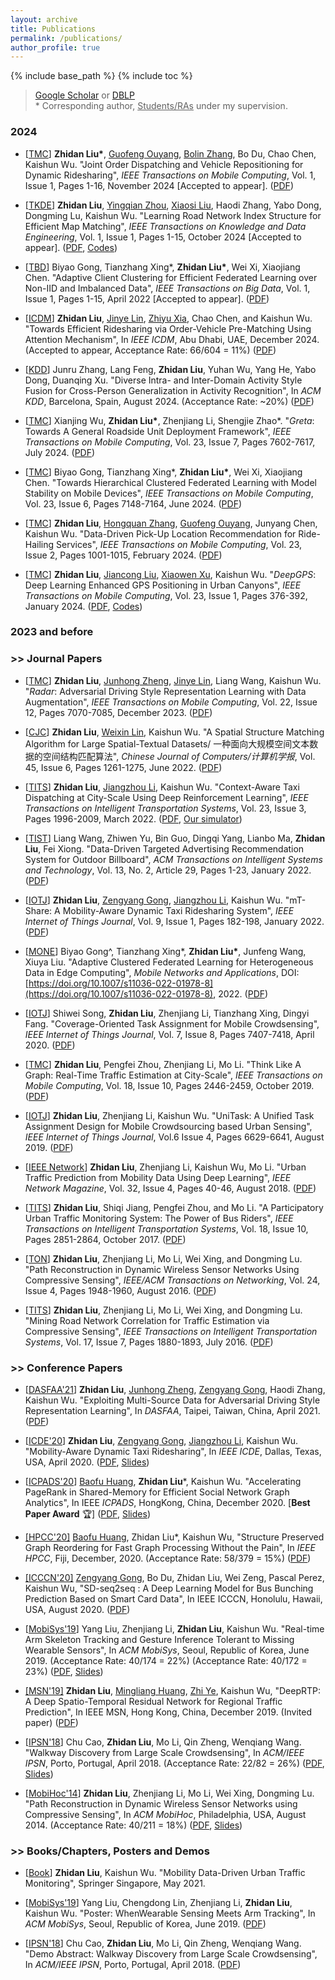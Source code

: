 ```yaml
---
layout: archive
title: Publications
permalink: /publications/
author_profile: true
---
```


{% include base_path %}
{% include toc %}

> [Google Scholar](https://scholar.google.com/citations?user=wCzfY2QAAAAJ&hl=en) or [DBLP](https://dblp.org/pid/124/2048.html) <br> \* Corresponding author, <u>Students/RAs</u> under my supervision.  


### 2024

* [[TMC](https://ieeexplore.ieee.org/xpl/RecentIssue.jsp?punumber=7755)] <b>Zhidan Liu\*</b>, <u>Guofeng Ouyang</u>, <u>Bolin Zhang</u>, Bo Du, Chao Chen, Kaishun Wu. "Joint Order Dispatching and Vehicle Repositioning for Dynamic Ridesharing", _IEEE Transactions on Mobile Computing_, Vol. 1, Issue 1, Pages 1-16, November 2024 [Accepted to appear]. ([PDF](/files/2024-TMC-JODR.pdf))

* [[TKDE](https://ieeexplore.ieee.org/xpl/RecentIssue.jsp?punumber=69)] <b>Zhidan Liu</b>, <u>Yingqian Zhou</u>, <u>Xiaosi Liu</u>, Haodi Zhang, Yabo Dong, Dongming Lu, Kaishun Wu. "Learning Road Network Index Structure for Efficient Map Matching", _IEEE Transactions on Knowledge and Data Engineering_, Vol. 1, Issue 1, Pages 1-15, October 2024 [Accepted to appear]. ([PDF](/files/2024-TKDE-LiMM.pdf), [Codes](https://github.com/BDUC-MobiX/LiMM))

* [[TBD](https://ieeexplore.ieee.org/xpl/RecentIssue.jsp?punumber=6687317)] Biyao Gong, Tianzhang Xing*, <b>Zhidan Liu*</b>, Wei Xi, Xiaojiang Chen. "Adaptive Client Clustering for Efficient Federated Learning over Non-IID and Imbalanced Data", _IEEE Transactions on Big Data_, Vol. 1, Issue 1, Pages 1-15, April 2022 [Accepted to appear]. ([PDF](/files/2022-TBD-AutoCFL.pdf))

* [[ICDM](https://icdm2024.org/)] <b>Zhidan Liu</b>, <u>Jinye Lin</u>, <u>Zhiyu Xia</u>, Chao Chen, and Kaishun Wu. "Towards Efficient Ridesharing via Order-Vehicle Pre-Matching Using Attention Mechanism", In _IEEE ICDM_, Abu Dhabi, UAE, December 2024. (Accepted to appear, Acceptance Rate: 66/604 = 11%) ([PDF](/files/2024-ICDM-PreMR.pdf))

* [[KDD](https://kdd2024.kdd.org/)] Junru Zhang, Lang Feng, <b>Zhidan Liu</b>, Yuhan Wu, Yang He, Yabo Dong, Duanqing Xu. "Diverse Intra- and Inter-Domain Activity Style Fusion for Cross-Person Generalization in Activity Recognition", In _ACM KDD_, Barcelona, Spain, August 2024. (Acceptance Rate: ~20%) ([PDF](/files/2024-KDD-DI2SDiff.pdf))

* [[TMC](https://ieeexplore.ieee.org/xpl/RecentIssue.jsp?punumber=7755)] Xianjing Wu, <b>Zhidan Liu\*</b>, Zhenjiang Li, Shengjie Zhao\*. "_Greta_: Towards A General Roadside Unit Deployment Framework", _IEEE Transactions on Mobile Computing_,  Vol. 23, Issue 7, Pages 7602-7617, July 2024. ([PDF](/files/2024-TMC-Greta.pdf))

* [[TMC](https://ieeexplore.ieee.org/xpl/RecentIssue.jsp?punumber=7755)] Biyao Gong, Tianzhang Xing*, <b>Zhidan Liu*</b>, Wei Xi, Xiaojiang Chen. "Towards Hierarchical Clustered Federated Learning with Model Stability on Mobile Devices", _IEEE Transactions on Mobile Computing_, Vol. 23, Issue 6, Pages 7148-7164, June 2024. ([PDF](/files/2024-TMC-HiCFL.pdf))

* [[TMC](https://ieeexplore.ieee.org/xpl/RecentIssue.jsp?punumber=7755)] <b>Zhidan Liu</b>, <u>Hongquan Zhang</u>, <u>Guofeng Ouyang</u>, Junyang Chen, Kaishun Wu. "Data-Driven Pick-Up Location Recommendation for Ride-Hailing Services", _IEEE Transactions on Mobile Computing_, Vol. 23, Issue 2, Pages 1001-1015, February 2024. ([PDF](/files/2024-TMC-MPLRec.pdf))

* [[TMC](https://ieeexplore.ieee.org/xpl/RecentIssue.jsp?punumber=7755)] <b>Zhidan Liu</b>, <u>Jiancong Liu</u>, <u>Xiaowen Xu</u>, Kaishun Wu. "_DeepGPS_: Deep Learning Enhanced GPS Positioning in Urban Canyons", _IEEE Transactions on Mobile Computing_, Vol. 23, Issue 1, Pages 376-392, January 2024. ([PDF](/files/2024-TMC-DeepGPS.pdf), [Codes](https://github.com/bducgroup/DeepGPS))


### 2023 and before

### >> Journal Papers

* [[TMC](https://ieeexplore.ieee.org/xpl/RecentIssue.jsp?punumber=7755)] <b>Zhidan Liu</b>, <u>Junhong Zheng</u>, <u>Jinye Lin</u>, Liang Wang, Kaishun Wu. "_Radar_: Adversarial Driving Style Representation Learning with Data Augmentation", _IEEE Transactions on Mobile Computing_, Vol. 22, Issue 12, Pages 7070-7085, December 2023. ([PDF](/files/2023-TMC-Radar.pdf))

* [[CJC](http://cjc.ict.ac.cn/)] <b>Zhidan Liu</b>, <u>Weixin Lin</u>, Kaishun Wu. "A Spatial Structure Matching Algorithm for Large Spatial-Textual Datasets/ 一种面向大规模空间文本数据的空间结构匹配算法", _Chinese Journal of Computers/计算机学报_,  Vol. 45, Issue 6, Pages 1261-1275, June 2022. ([PDF](/files/2022-CJC-SSM.pdf))

* [[TITS](http://ieeexplore.ieee.org/xpl/RecentIssue.jsp?punumber=6979)] <b>Zhidan Liu</b>, <u>Jiangzhou Li</u>, Kaishun Wu. "Context-Aware Taxi Dispatching at City-Scale Using Deep Reinforcement Learning", _IEEE Transactions on Intelligent Transportation Systems_, Vol. 23, Issue 3, Pages 1996-2009, March 2022. ([PDF](/files/2022-TITS-COX.pdf), [Our simulator](https://github.com/szlhl1040/Simulator))

* [[TIST](https://dl.acm.org/journal/tist)] Liang Wang, Zhiwen Yu, Bin Guo, Dingqi Yang, Lianbo Ma, <b>Zhidan Liu</b>, Fei Xiong. "Data-Driven Targeted Advertising Recommendation System for Outdoor Billboard", _ACM Transactions on Intelligent Systems and Technology_, Vol. 13, No. 2, Article 29, Pages 1-23, January 2022. ([PDF](/files/2022-TIST-advertisingRecSys.pdf))

* [[IOTJ](http://ieee-iotj.org/)] <b>Zhidan Liu</b>, <u>Zengyang Gong</u>, <u>Jiangzhou Li</u>, Kaishun Wu. "mT-Share: A Mobility-Aware Dynamic Taxi Ridesharing System", _IEEE Internet of Things Journal_, Vol. 9, Issue 1, Pages 182-198, January 2022. ([PDF](/files/2022-JIOT-mTShare.pdf))

* [[MONE](https://www.springer.com/journal/11036)] Biyao Gong^, Tianzhang Xing*, <b>Zhidan Liu*</b>, Junfeng Wang, Xiuya Liu. "Adaptive Clustered Federated Learning for Heterogeneous Data in Edge Computing", _Mobile Networks and Applications_, DOI:[https://doi.org/10.1007/s11036-022-01978-8](https://doi.org/10.1007/s11036-022-01978-8), 2022. ([PDF](/files/2022-MONE-AdaCFL.pdf))

* [[IOTJ](http://ieee-iotj.org/)] Shiwei Song, <b>Zhidan Liu</b>, Zhenjiang Li, Tianzhang Xing, Dingyi Fang. "Coverage-Oriented Task Assignment for Mobile Crowdsensing", _IEEE Internet of Things Journal_, Vol. 7, Issue 8, Pages 7407-7418, April 2020. ([PDF](/files/2020-JIOT-cTaskMat.pdf))

* [[TMC](https://www.computer.org/web/tmc)] <b>Zhidan Liu</b>, Pengfei Zhou, Zhenjiang Li, Mo Li. "Think Like A Graph: Real-Time Traffic Estimation at City-Scale", _IEEE Transactions on Mobile Computing_, Vol. 18, Issue 10, Pages 2446-2459, October 2019. ([PDF](/files/2019-TMC-GPTE.pdf))

* [[IOTJ](http://ieee-iotj.org/)] <b>Zhidan Liu</b>, Zhenjiang Li, Kaishun Wu. "UniTask: A Unified Task Assignment Design for Mobile Crowdsourcing based Urban Sensing", _IEEE Internet of Things Journal_, Vol.6 Issue 4, Pages 6629-6641, August 2019. ([PDF](/files/2019-JIOT-UniTask.pdf))

* [[IEEE Network](http://ieeexplore.ieee.org/xpl/RecentIssue.jsp?punumber=65)] <b>Zhidan Liu</b>, Zhenjiang Li, Kaishun Wu, Mo Li. "Urban Traffic Prediction from Mobility Data Using Deep Learning", _IEEE Network Magazine_, Vol. 32, Issue 4, Pages 40-46, August 2018. ([PDF](/files/2018-IEEENet-Deeptraffic.pdf))

* [[TITS](http://ieeexplore.ieee.org/xpl/RecentIssue.jsp?punumber=6979)] <b>Zhidan Liu</b>, Shiqi Jiang, Pengfei Zhou, and Mo Li. "A Participatory Urban Traffic Monitoring System: The Power of Bus Riders", _IEEE Transactions on Intelligent Transportation Systems_, Vol. 18, Issue 10, Pages 2851-2864, October 2017. ([PDF](/files/2017-TITS-Bus.pdf))

* [[TON](http://www.ifp.illinois.edu/ton/)] <b>Zhidan Liu</b>, Zhenjiang Li, Mo Li, Wei Xing, and Dongming Lu. "Path Reconstruction in Dynamic Wireless Sensor Networks Using Compressive Sensing", _IEEE/ACM Transactions on Networking_, Vol. 24, Issue 4, Pages 1948-1960, August 2016. ([PDF](/files/2016-TON-CSpath.pdf))

* [[TITS](http://ieeexplore.ieee.org/xpl/RecentIssue.jsp?punumber=6979)] <b>Zhidan Liu</b>, Zhenjiang Li, Mo Li, Wei Xing, and Dongming Lu. "Mining Road Network Correlation for Traffic Estimation via Compressive Sensing", _IEEE Transactions on Intelligent Transportation Systems_, Vol. 17, Issue 7, Pages 1880-1893, July 2016. ([PDF](/files/2016-TITS-CStraffic.pdf))

### >> Conference Papers

* [[DASFAA'21](http://dm.iis.sinica.edu.tw/DASFAA2021/index.html)] <b>Zhidan Liu</b>, <u>Junhong Zheng</u>, <u>Zengyang Gong</u>, Haodi Zhang, Kaishun Wu. "Exploiting Multi-Source Data for Adversarial Driving Style Representation Learning", In _DASFAA_, Taipei, Taiwan, China, April 2021. ([PDF](/files/2021-DASFAA-Radar.pdf))

* [[ICDE'20](https://www.utdallas.edu/icde/)] <b>Zhidan Liu</b>, <u>Zengyang Gong</u>, <u>Jiangzhou Li</u>, Kaishun Wu. "Mobility-Aware Dynamic Taxi Ridesharing", In _IEEE ICDE_, Dallas, Texas, USA, April 2020. ([PDF](/files/2020-ICDE-mTShare.pdf), [Slides](/files/2020-ICDE-mTShare-Slides.pptx))

* [[ICPADS'20](https://icpads2020.comp.polyu.edu.hk/)] <u>Baofu Huang</u>, <b>Zhidan Liu</b>*, Kaishun Wu. "Accelerating PageRank in Shared-Memory for Efficient Social Network Graph Analytics", In IEEE _ICPADS_, HongKong, China, December 2020. [**Best Paper Award** 🏆]  ([PDF](/files/2020-ICPADS-APPR.pdf), [Slides](/files/2020-ICPADS-APPR-Slides.pdf))

* [[HPCC'20]](https://www.ieee-hpcc.org/2020) <u>Baofu Huang</u>, Zhidan Liu*, Kaishun Wu, "Structure Preserved Graph Reordering for Fast Graph Processing Without the Pain", In _IEEE HPCC_, Fiji, December, 2020. (Acceptance Rate: 58/379 = 15%) ([PDF](/files/2020-HPCC-Sorder.pdf))

* [[ICCCN'20]](https://ieeexplore.ieee.org/xpl/conhome/9205796/proceeding) <u>Zengyang Gong</u>, Bo Du, Zhidan Liu, Wei Zeng, Pascal Perez, Kaishun Wu, "SD-seq2seq : A Deep Learning Model for Bus Bunching Prediction Based on Smart Card Data", In IEEE ICCCN, Honolulu, Hawaii, USA, August 2020. ([PDF](/files/2020-ICCCN-SD.pdf))

* [[MobiSys'19](https://www.sigmobile.org/mobisys/2019)] Yang Liu, Zhenjiang Li, <b>Zhidan Liu</b>, Kaishun Wu. "Real-time Arm Skeleton Tracking and Gesture Inference Tolerant to Missing Wearable Sensors", In _ACM MobiSys_, Seoul, Republic of Korea, June 2019. (Acceptance Rate: 40/174 = 22%) (Acceptance Rate: 40/172 = 23%) ([PDF](/files/2019-MobiSys-ArmTroi.pdf), [Slides](/files/2019-MobiSys-ArmTroi-Slides.pdf))

* [[MSN'19]](https://ieeexplore.ieee.org/xpl/conhome/9050568/proceeding) <b>Zhidan Liu</b>, <u>Mingliang Huang</u>, <u>Zhi Ye</u>, Kaishun Wu, "DeepRTP: A Deep Spatio-Temporal Residual Network for Regional Traffic Prediction", In IEEE MSN, Hong Kong, China, December 2019. (Invited paper) ([PDF](/files/2019-MSN-DeepRTP.pdf))

* [[IPSN'18](https://ipsn.acm.org/2018/)] Chu Cao, <b>Zhidan Liu</b>, Mo Li, Qin Zheng, Wenqiang Wang. "Walkway Discovery from Large Scale Crowdsensing", In _ACM/IEEE IPSN_, Porto, Portugal, April 2018. (Acceptance Rate: 22/82 = 26%) ([PDF](/files/2018-IPSN-Alley.pdf), [Slides](/files/2018-IPSN-Alley-Slides.pdf))

<!--[IJDSN] Bo Zeng, Yabo Dong, Zhidan Liu, "A Negotiation-Based TDMA Scheduling with Consecutive Slots Assignment for Wireless Sensor Networks", International Journal of Distributed Sensor Networks, 2014. (PDF)

[IJDSN] Zhidan Liu, Wei Xing, Yongchao Wang, Dongming Lu, "Hierarchical Spatial Clustering in Multihop Wireless Sensor Networks", International Journal of Distributed Sensor Networks, 2013. (PDF)-->

* [[MobiHoc'14](http://www.sigmobile.org/mobihoc/2014/)] <b>Zhidan Liu</b>, Zhenjiang Li, Mo Li, Wei Xing, Dongming Lu. "Path Reconstruction in Dynamic Wireless Sensor Networks using Compressive Sensing", In _ACM MobiHoc_, Philadelphia, USA, August 2014. (Acceptance Rate: 40/211 = 18%) ([PDF](/files/2014-MobiHoc-CSPR.pdf), [Slides](/files/2014-MobiHoc-CSPR-Slides.ppt))

<!--*
[ICCC'13] Zhidan Liu, Wei Xing, Yongchao Wang, Dongming Lu, "Hierarchical Spatial Clustering in Multi-hop Wireless Sensor Networks", In IEEE ICCC, Xi'an, China, August 2013. (PDF)

[AINA'13] Zhidan Liu, Wei Xing, Bo Zeng, Yongchao Wang, Dongming Lu, "Distributed Spatial Correlation-based Clustering for Approximate Data Collection in WSNs", In IEEE AINA, Barcelona, Spain, March 2013. (PDF)

[ICACT'13] Zhidan Liu, Wei Xing, Yongchao Wang, Dongming Lu, "An Energy-Efficient Data Collection Scheme for Wireless Sensor Networks", In IEEE ICACT, PyeongChang, Korea, January 2013. (PDF)

[CyberC'12] Bo Zeng, Yabo Dong, Zhidan Liu, Dongming Lu, "A Workload-Aware Link Scheduling for Heterogeneous Wireless Sensor Networks", In IEEE CyberC, Sanya, China, October 2012. (PDF)

[WiCom'12] Zhidan Liu, Wei Xing, Yongchao Wang, Dongming Lu, "Adaptive Data Storage for Querying in Wireless Sensor Networks", In IEEE WiCom, Shanghai, China, September 2012. (PDF)-->


### >> Books/Chapters, Posters and Demos

* [[Book](https://www.springer.com/gp/book/9789811622403)] <b>Zhidan Liu</b>, Kaishun Wu. "Mobility Data-Driven Urban Traffic Monitoring", Springer Singapore, May 2021.

* [[MobiSys'19](https://www.sigmobile.org/mobisys/2019)] Yang Liu, Chengdong Lin, Zhenjiang Li, <b>Zhidan Liu</b>, Kaishun Wu. "Poster: WhenWearable Sensing Meets Arm Tracking", In _ACM MobiSys_, Seoul, Republic of Korea, June 2019. ([PDF](/files/2019-MobiSys-ArmTroi-Poster.pdf))

* [[IPSN'18](https://ipsn.acm.org/2018/)] Chu Cao, <b>Zhidan Liu</b>, Mo Li, Qin Zheng, Wenqiang Wang. "Demo Abstract: Walkway Discovery from Large Scale Crowdsensing", In _ACM/IEEE IPSN_, Porto, Portugal, April 2018. ([PDF](/files/2018-IPSN-Alley-Demo.pdf))